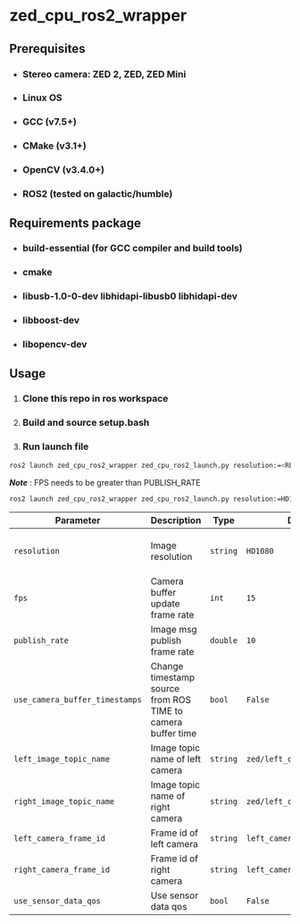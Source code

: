 # zed_cpu_ros2_wrapper

## Prerequisites
- ### Stereo camera: ZED 2, ZED, ZED Mini
- ### Linux OS
- ### GCC (v7.5+)
- ### CMake (v3.1+)
- ### OpenCV (v3.4.0+)
- ### ROS2 (tested on galactic/humble)

## Requirements package
- ### build-essential (for GCC compiler and build tools)
- ### cmake
- ### libusb-1.0-0-dev libhidapi-libusb0 libhidapi-dev
- ### libboost-dev
- ### libopencv-dev

## Usage

1. ### Clone this repo in ros workspace

2. ### Build and source setup.bash

3. ### Run launch file
```bash
ros2 launch zed_cpu_ros2_wrapper zed_cpu_ros2_launch.py resolution:=<RESOLUTION> fps:=<FPS> publish_rate:=<PUBLISH_RATE>
```
***Note*** : FPS needs to be greater than PUBLISH_RATE
```bash
ros2 launch zed_cpu_ros2_wrapper zed_cpu_ros2_launch.py resolution:=HD1080 fps:=15 publish_rate:=10.0
```

|Parameter                     |Description                                                |Type    |Default                    |Option                          |
|------------------------------|-----------------------------------------------------------|--------|---------------------------|--------------------------------|
|`resolution`                  |Image resolution                                           |`string`|`HD1080`                   |`HD2K`, `HD1080`, `HD720`, `VGA`|
|`fps`                         |Camera buffer update frame rate                            |`int`   |`15`                       |`100`, `60`, `30`, `15`         |
|`publish_rate`                |Image msg publish frame rate                               |`double`|`10`                       |                                |
|`use_camera_buffer_timestamps`|Change timestamp source from ROS TIME to camera buffer time|`bool`  |`False`                    |                                |
|`left_image_topic_name`       |Image topic name of left camera                            |`string`|`zed/left_camera/image_raw`|                                |
|`right_image_topic_name`      |Image topic name of right camera                           |`string`|`zed/left_camera/image_raw`|                                |
|`left_camera_frame_id`        |Frame id of left camera                                    |`string`|`left_camera`              |                                |
|`right_camera_frame_id`       |Frame id of right camera                                   |`string`|`left_camera`              |                                |
|`use_sensor_data_qos`         |Use sensor data qos                                        |`bool`  |`False`                    |                                |